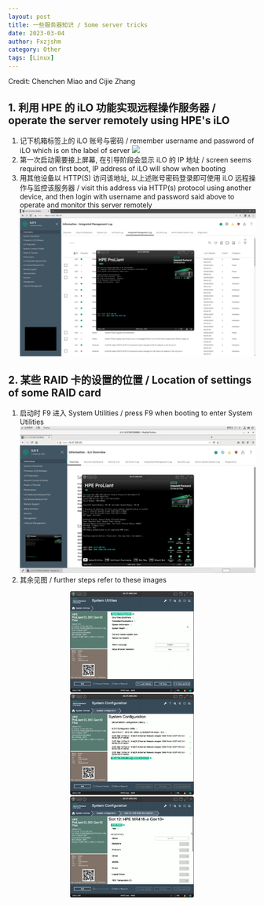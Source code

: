```yaml
---
layout: post
title: 一些服务器知识 / Some server tricks
date: 2023-03-04
author: Fxzjshm
category: Other
tags: [Linux]
---
```


Credit: Chenchen Miao and Cijie Zhang

## 1. 利用 HPE 的 iLO 功能实现远程操作服务器 / operate the server remotely using HPE's iLO
1. 记下机箱标签上的 iLO 账号与密码 / remember username and password of iLO which is on the label of server
![](/img/2023/some-server-tricks/1677858241518.avif)
2. 第一次启动需要接上屏幕, 在引导阶段会显示 iLO 的 IP 地址 / screen seems required on first boot, IP address of iLO will show when booting
3. 用其他设备以 HTTP(S) 访问该地址, 以上述账号密码登录即可使用 iLO 远程操作与监控该服务器 / visit this address via HTTP(s) protocol using another device, and then login with username and password said above to operate and monitor this server remotely
![](/img/2023/some-server-tricks/Screenshot_20230303_162619.png)


## 2. 某些 RAID 卡的设置的位置 / Location of settings of some RAID card
1. 启动时 F9 进入 System Utilities / press F9 when booting to enter System Utilities
![](/img/2023/some-server-tricks/raid_setting_0.png)
2. 其余见图 / further steps refer to these images
<div align="center">
<img src="/img/2023/some-server-tricks/raid_setting_1.png" width = "50%" />
</div>
<div align="center">
<img src="/img/2023/some-server-tricks/raid_setting_2.png" width = "50%" />
</div>
<div align="center">
<img src="/img/2023/some-server-tricks/raid_setting_3.png" width = "50%" />
</div>
